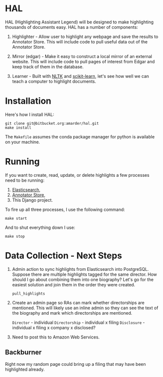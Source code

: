 # HAL

HAL (Highlighting Assistant Legend) will be designed to make highlighting thousands of documents easy. HAL has a number of components:

1. Highlighter - Allow user to highlight any webpage and save the results to Annotator Store. This will include code to pull useful data out of the Annotator Store.

2. Mirror (edgar) - Make it easy to construct a local mirror of an external website. This will include code to pull pages of interest from Edgar and keep track of them in the database.

3. Learner - Built with [NLTK](http://www.nltk.org/) and [scikit-learn](http://scikit-learn.org/stable/), let's see how well we can teach a computer to highlight documents.

# Installation

Here's how I install HAL:

    git clone git@bitbucket.org:amarder/hal.git
    make install

The `Makefile` assumes the conda package manager for python is available on your machine.

# Running

If you want to create, read, update, or delete highlights a few processes need to be running:

1. [Elasticsearch](http://www.elasticsearch.org/),
2. [Annotator Store](https://github.com/openannotation/annotator-store),
3. This Django project.

To fire up all three processes, I use the following command:

    make start

And to shut everything down I use:

    make stop

# Data Collection - Next Steps

1.  Admin action to sync highlights from Elasticsearch into
    PostgreSQL. Suppose there are multiple highlights tagged for the
    same director. How should I go about combining them into one
    biography? Let's go for the easiest solution and join them in the
    order they were created.

    `pull_highlights`

2.  Create an admin page so RAs can mark whether directorships are
    mentioned. This will likely use an inline admin so they can see
    the text of the biography and mark which directorships are
    mentioned.

    `Director`     - individual
    `Directorship` - individual x filing
    `Disclosure`   - individual x filing x company x disclosed?

3.  Need to post this to Amazon Web Services.

## Backburner

Right now my random page could bring up a filing that may have been
highlighted already.
